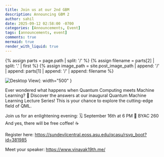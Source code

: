 ```yaml
---
title: Join us at our 2nd GBM
description: Announcing GBM 2
author: sahil
date: 2025-09-12 02:58:00 -0700
categories: [Announcements, Event]
tags: [announcements, event]
comments: true
mermaid: true
render_with_liquid: true
---
```


{% assign parts = page.path | split: '/' %}
{% assign filename = parts[2] | split: '.' | first %}
{% assign image_path = site.post_image_path | append: '/' | append: parts[1] | append: '/' | append: filename %}

![Desktop View]({{image_path}}/poster.png){: width="500" }

Ever wondered what happens when Quantum Computing meets Machine Learning? 🤔 Discover the answers at our inaugural Quantum Machine Learning Lecture Series! This is your chance to explore the cutting-edge field of QML.

Join us for an enlightening evening:
🗓️ September 16th at 6 PM
📍 BYAC 260
And yes, there will be free coffee! ☕

Register here: https://sundevilcentral.eoss.asu.edu/qcasu/rsvp_boot?id=381985

Meet your speaker: https://www.vinayak19th.me/